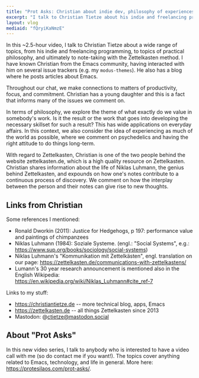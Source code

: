 ```yaml
---
title: "Prot Asks: Christian about indie dev, philosophy of experiences, Zettelkasten"
excerpt: "I talk to Christian Tietze about his indie and freelancing programming, many practical philosophy topics, and Zettelkasten note-taking."
layout: vlog
mediaid: "fQryiKaNmzE"
---
```


In this ~2.5-hour video, I talk to Christian Tietze about a wide range
of topics, from his indie and freelancing programming, to topics of
practical philosophy, and ultimately to note-taking with the
Zettelkasten method. I have known Christian from the Emacs community,
having interacted with him on several issue trackers (e.g. my
`modus-themes`). He also has a blog where he posts articles about
Emacs.

Throughout our chat, we make connections to matters of productivity,
focus, and commitment. Christian has a young daughter and this is a
fact that informs many of the issues we comment on.

In terms of philosophy, we explore the theme of what exactly do we
value in somebody's work. Is it the result or the work that goes into
developing the necessary skillset for such a result? This has wide
applications on everyday affairs. In this context, we also consider
the idea of experiencing as much of the world as possible, where we
comment on psychedelics and having the right attitude to do things
long-term.

With regard to Zettelkasten, Christian is one of the two people behind
the website zettelkasten.de, which is a high quality resource on
Zettelkasten. Christian shares information about the life of Niklas
Luhmann, the genius behind Zettelkasten, and expounds on how one's
notes contribute to a continuous process of discovery. We comment on
how the interplay between the person and their notes can give rise to
new thoughts.

## Links from Christian

Some references I mentioned:

- Ronald Dworkin (2011): Justice for Hedgehogs, p 197: performance
  value and paintings of chimpanzees
- Niklas Luhmann (1984): Soziale Systeme. (engl.: "Social Systems",
  e.g.: <https://www.sup.org/books/sociology/social-systems>)
- Niklas Luhmann's "Kommunikation mit Zettelkästen", engl. translation
  on our page:
  <https://zettelkasten.de/communications-with-zettelkastens/>
- Lumann's 30 year research announcement is mentioned also in the
  English Wikipedia:
  <https://en.wikipedia.org/wiki/Niklas_Luhmann#cite_ref-7>

Links to my stuff:

- <https://christiantietze.de> -- more technical blog, apps, Emacs
- <https://zettelkasten.de> -- all things Zettelkasten since 2013
- Mastodon: @ctietze@mastodon.social

## About "Prot Asks"

In this new video series, I talk to anybody who is interested to have
a video call with me (so do contact me if you want!). The topics cover
anything related to Emacs, technology, and life in general. More here:
<https://protesilaos.com/prot-asks/>.
